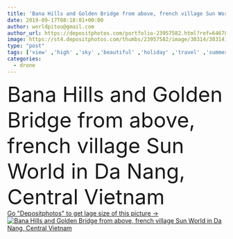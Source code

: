 ```yaml
---
title: 'Bana Hills and Golden Bridge from above, french village Sun World in Da Nang, Central Vietnam'
date: 2019-09-17T08:18:01+00:00
author: worldpitou@gmail.com
author_url: https://depositphotos.com/portfolio-23957582.html?ref=64678756
image: https://st4.depositphotos.com/thumbs/23957582/image/30314/303141626/api_thumb_450.jpg?forcejpeg=true
type: "post"
tags: ['view' ,'high' ,'sky' ,'beautiful' ,'holiday' ,'travel' ,'summer' ,'people' ,'scene' ,'outdoor' ,'air' ,'up' ,'mountain' ,'french' ,'style' ,'old' ,'vintage' ,'modern' ,'landscape' ,'village' ,'architecture' ,'building' ,'city' ,'construction' ,'tower' ,'relax' ,'church' ,'street' ,'tourism' ,'landmark' ,'town' ,'famous' ,'ancient' ,'resort' ,'hill' ,'historic' ,'history' ,'tourist' ,'asia' ,'vietnam' ,'above' ,'castle' ,'destination' ,'na' ,'drone' ,'ba' ,'nang' ,'da' ,'bana' ,'danang' ]
categories: 
  - drone
---
```

<div aling="center">
            <font size="60"> Bana Hills and Golden Bridge from above, french village Sun World in Da Nang, Central Vietnam</font>   
</div>
<div>
    <a href='https://st4.depositphotos.com/thumbs/23957582/image/30314/303141626/api_thumb_450.jpg?forcejpeg=true?ref=64678756' target=_blank > Go "Depositphotos" to get lage size of this picture ->
        <img href='https://st4.depositphotos.com/thumbs/23957582/image/30314/303141626/api_thumb_450.jpg?forcejpeg=true?ref=64678756' src='https://st4.depositphotos.com/23957582/30314/i/950/depositphotos_303141626-stock-photo-bana-hills-and-golden-bridge.jpg?forcejpeg=true' alt='Bana Hills and Golden Bridge from above, french village Sun World in Da Nang, Central Vietnam' >
    </a>
</div>
